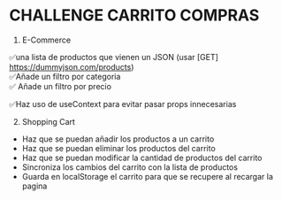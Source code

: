 # CHALLENGE CARRITO COMPRAS

1. E-Commerce  

✅una lista de productos que vienen un JSON (usar [GET] https://dummyjson.com/products)    
✅Añade un filtro por categoria  
✅ Añade un filtro por precio  

✅Haz uso de useContext para evitar pasar props innecesarias

2. Shopping Cart

- Haz que se puedan añadir los productos a un carrito
- Haz que se puedan eliminar los productos del carrito
- Haz que se puedan modificar la cantidad de productos del carrito
- Sincroniza los cambios del carrito con la lista de productos
- Guarda en localStorage el carrito para que se recupere al recargar la pagina